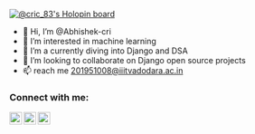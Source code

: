 [![@cric_83's Holopin board](https://holopin.me/cric_83)](https://holopin.io/@cric_83)
- 👋 Hi, I’m @Abhishek-cri
- 👀 I’m interested in machine learning
- 🌱 I’m a currently diving into Django and DSA
- 💞️ I’m looking to collaborate on Django open source projects
- 📫 reach me 201951008@iiitvadodara.ac.in

<!---
Abhishek-cri/Abhishek-cri is a ✨ special ✨ repository because its `README.md` (this file) appears on your GitHub profile.
You can click the Preview link to take a look at your changes.
--->
### Connect with me:

[<img align="left" alt="mrcchef | Twitter" width="22px" src="https://cdn.jsdelivr.net/npm/simple-icons@v3/icons/twitter.svg" />][twitter]
[<img align="left" alt="mrcchef | LinkedIn" width="22px" src="https://cdn.jsdelivr.net/npm/simple-icons@v3/icons/linkedin.svg" />][linkedin]
[<img align="left" alt="mrcchef | Instagram" width="22px" src="https://cdn.jsdelivr.net/npm/simple-icons@v3/icons/instagram.svg" />][instagram]

[twitter]: https://twitter.com/Abhishe41439679/
[instagram]: https://www.instagram.com/abhishekcri19/
[linkedin]: https://www.linkedin.com/in/abhishek-kumar-51325b1a7/
